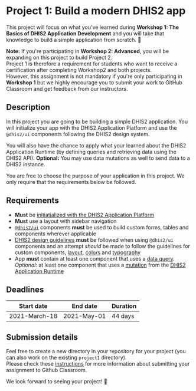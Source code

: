 # Project 1: Build a modern DHIS2 app

This project will focus on what you've learned during **Workshop 1: The Basics of DHIS2 Application Development** and you will take that knowledge to build a simple application from scratch. 🎊

**Note:** If you're participating in **Workshop 2: Advanced**, you will be expanding on this project to build Project 2. <br>
Project 1 is therefore a requirement for students who want to receive a certification after completing Workshop2 and both projects. <br> However, this assignment is not mandatory if you're only participating in **Workshop 1** but we highly encourage you to submit your work to GitHub Classroom and get feedback from our instructors. 

## Description

In this project you are going to be building a simple DHIS2 application. You will initialize your app with the DHIS2 Application Platform and use the `@dhis2/ui` components following the DHIS2 design system. 

You will also have the chance to apply what your learned about the DHIS2 Application Runtime (by defining queries and retrieving data using the DHIS2 API). **Optional:** You may use data mutations as well to send data to a DHIS2 instance. 

You are free to choose the purpose of your application in this project. We only require that the requirements below be followed.

## Requirements

- **Must** be [initiatialized with the DHIS2 Application
  Platform](https://platform.dhis2.nu/#/scripts/init)
- **Must** use a layout with sidebar navigation
- [`@dhis2/ui`](https://ui.dhis2.nu/#/getting-started) components **must**
  be used to build custom forms, tables and components wherever applicable 
- [DHIS2 design guidelines](https://github.com/dhis2/design-system)
  **must** be followed when using `@dhis2/ui` components and an
  attempt _should_ be made to follow the guidelines for custom
  components,
  [layout](https://github.com/dhis2/design-system/blob/master/principles/spacing-alignment.md),
  [colors](https://github.com/dhis2/design-system/blob/master/principles/color.md)
  and
  [typography](https://github.com/dhis2/design-system/blob/master/principles/typography.md)
- App **must** contain at least one component that uses a [data
  query](https://runtime.dhis2.nu/#/hooks/useDataQuery). _Optional_: at least
  one component that uses a
  [mutation](https://runtime.dhis2.nu/#/hooks/useDataMutation) from
  the [DHIS2 Application
  Runtime](https://runtime.dhis2.nu/#/getting-started)

## Deadlines
| Start date   | End date       | Duration |
|--------------|----------------|-----------
| 2021-March-18| 2021-May-01    | 44 days  |

## Submission details 

Feel free to create a new directory in your repository for your project (you can also work on the existing `project1` directory).  
Please check these [instructions](../../resources/GET_STARTED.md#working-on-assignments) for more information about submitting your assignment to Github Classroom.

We look forward to seeing your project! 😬 
 
